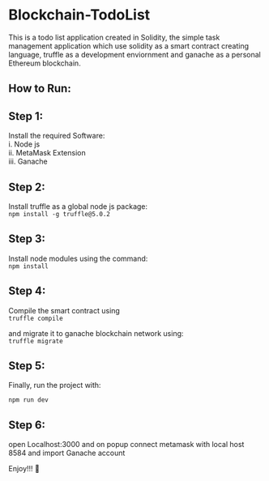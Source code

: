 # Blockchain-TodoList
This is a todo list application created in Solidity, the simple task management application which use solidity as a smart contract creating language, truffle as a development enviornment and ganache as a personal Ethereum blockchain.

## How to Run:

## Step 1: 
Install the required Software: </br>
i. Node js </br>
ii. MetaMask Extension </br>
iii. Ganache </br>

## Step 2:
Install truffle as a global node js package: </br> 
``` npm install -g truffle@5.0.2 ``` </br>

## Step 3: 
Install node modules using the command:</br>
```npm install ```</br>

## Step 4: 
Compile the smart contract using </br>
``` truffle compile ``` </br>

and migrate it to ganache blockchain network using:</br> 
``` truffle migrate ``` </br> 

## Step 5: 
Finally, run the project with:

``` npm run dev ``` 

## Step 6: 
open Localhost:3000 and on popup connect metamask with local host 8584 and import Ganache account

Enjoy!!! 🚀
